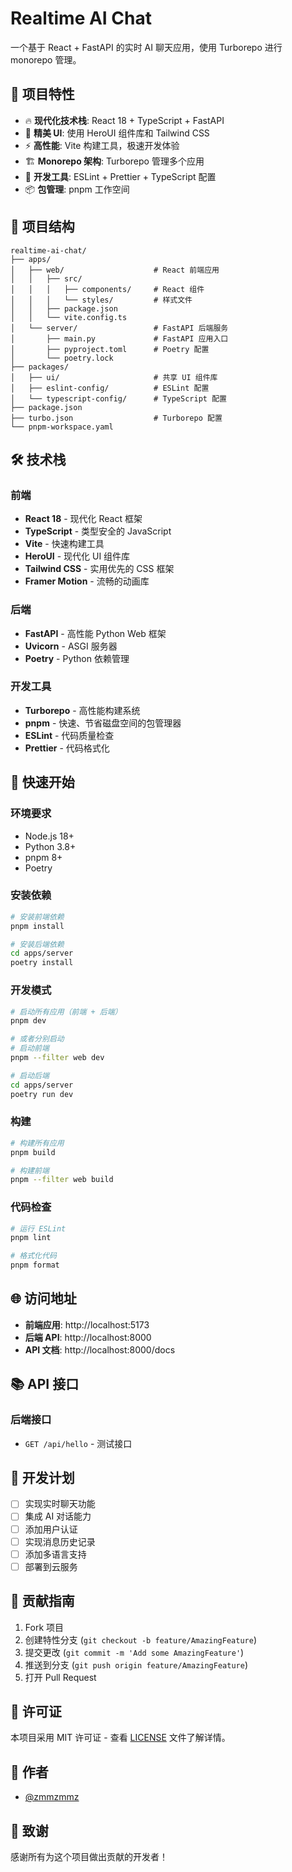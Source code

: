 # Realtime AI Chat

一个基于 React + FastAPI 的实时 AI 聊天应用，使用 Turborepo 进行 monorepo 管理。

## 🚀 项目特性

- 🔥 **现代化技术栈**: React 18 + TypeScript + FastAPI
- 🎨 **精美 UI**: 使用 HeroUI 组件库和 Tailwind CSS
- ⚡ **高性能**: Vite 构建工具，极速开发体验
- 🏗️ **Monorepo 架构**: Turborepo 管理多个应用
- 🔧 **开发工具**: ESLint + Prettier + TypeScript 配置
- 📦 **包管理**: pnpm 工作空间

## 📁 项目结构

```
realtime-ai-chat/
├── apps/
│   ├── web/                    # React 前端应用
│   │   ├── src/
│   │   │   ├── components/     # React 组件
│   │   │   └── styles/         # 样式文件
│   │   ├── package.json
│   │   └── vite.config.ts
│   └── server/                 # FastAPI 后端服务
│       ├── main.py             # FastAPI 应用入口
│       ├── pyproject.toml      # Poetry 配置
│       └── poetry.lock
├── packages/
│   ├── ui/                     # 共享 UI 组件库
│   ├── eslint-config/          # ESLint 配置
│   └── typescript-config/      # TypeScript 配置
├── package.json
├── turbo.json                  # Turborepo 配置
└── pnpm-workspace.yaml
```

## 🛠️ 技术栈

### 前端

- **React 18** - 现代化 React 框架
- **TypeScript** - 类型安全的 JavaScript
- **Vite** - 快速构建工具
- **HeroUI** - 现代化 UI 组件库
- **Tailwind CSS** - 实用优先的 CSS 框架
- **Framer Motion** - 流畅的动画库

### 后端

- **FastAPI** - 高性能 Python Web 框架
- **Uvicorn** - ASGI 服务器
- **Poetry** - Python 依赖管理

### 开发工具

- **Turborepo** - 高性能构建系统
- **pnpm** - 快速、节省磁盘空间的包管理器
- **ESLint** - 代码质量检查
- **Prettier** - 代码格式化

## 🚀 快速开始

### 环境要求

- Node.js 18+
- Python 3.8+
- pnpm 8+
- Poetry

### 安装依赖

```bash
# 安装前端依赖
pnpm install

# 安装后端依赖
cd apps/server
poetry install
```

### 开发模式

```bash
# 启动所有应用（前端 + 后端）
pnpm dev

# 或者分别启动
# 启动前端
pnpm --filter web dev

# 启动后端
cd apps/server
poetry run dev
```

### 构建

```bash
# 构建所有应用
pnpm build

# 构建前端
pnpm --filter web build
```

### 代码检查

```bash
# 运行 ESLint
pnpm lint

# 格式化代码
pnpm format
```

## 🌐 访问地址

- **前端应用**: http://localhost:5173
- **后端 API**: http://localhost:8000
- **API 文档**: http://localhost:8000/docs

## 📚 API 接口

### 后端接口

- `GET /api/hello` - 测试接口

## 🎯 开发计划

- [ ] 实现实时聊天功能
- [ ] 集成 AI 对话能力
- [ ] 添加用户认证
- [ ] 实现消息历史记录
- [ ] 添加多语言支持
- [ ] 部署到云服务

## 🤝 贡献指南

1. Fork 项目
2. 创建特性分支 (`git checkout -b feature/AmazingFeature`)
3. 提交更改 (`git commit -m 'Add some AmazingFeature'`)
4. 推送到分支 (`git push origin feature/AmazingFeature`)
5. 打开 Pull Request

## 📄 许可证

本项目采用 MIT 许可证 - 查看 [LICENSE](LICENSE) 文件了解详情。

## 👥 作者

- [@zmmzmmz](https://github.com/zmmzmmz)

## 🙏 致谢

感谢所有为这个项目做出贡献的开发者！
